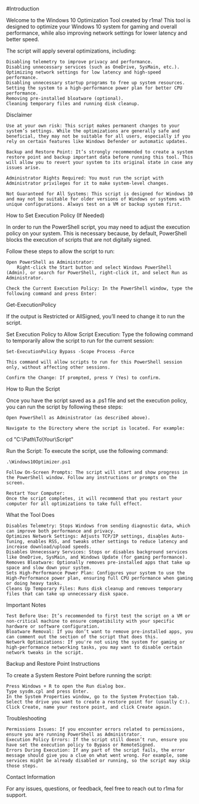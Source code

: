 #Introduction

Welcome to the Windows 10 Optimization Tool created by r1ma! This tool is designed to optimize your Windows 10 system for gaming and overall performance, while also improving network settings for lower latency and better speed.

The script will apply several optimizations, including:

    Disabling telemetry to improve privacy and performance.
    Disabling unnecessary services (such as OneDrive, SysMain, etc.).
    Optimizing network settings for low latency and high-speed performance.
    Disabling unnecessary startup programs to free up system resources.
    Setting the system to a high-performance power plan for better CPU performance.
    Removing pre-installed bloatware (optional).
    Cleaning temporary files and running disk cleanup.

Disclaimer

    Use at your own risk: This script makes permanent changes to your system’s settings. While the optimizations are generally safe and beneficial, they may not be suitable for all users, especially if you rely on certain features like Windows Defender or automatic updates.

    Backup and Restore Point: It’s strongly recommended to create a system restore point and backup important data before running this tool. This will allow you to revert your system to its original state in case any issues arise.

    Administrator Rights Required: You must run the script with Administrator privileges for it to make system-level changes.

    Not Guaranteed for All Systems: This script is designed for Windows 10 and may not be suitable for older versions of Windows or systems with unique configurations. Always test on a VM or backup system first.

How to Set Execution Policy (If Needed)

In order to run the PowerShell script, you may need to adjust the execution policy on your system. This is necessary because, by default, PowerShell blocks the execution of scripts that are not digitally signed.

Follow these steps to allow the script to run:

    Open PowerShell as Administrator:
        Right-click the Start button and select Windows PowerShell (Admin), or search for PowerShell, right-click it, and select Run as Administrator.

    Check the Current Execution Policy: In the PowerShell window, type the following command and press Enter:

Get-ExecutionPolicy

If the output is Restricted or AllSigned, you’ll need to change it to run the script.

Set Execution Policy to Allow Script Execution: Type the following command to temporarily allow the script to run for the current session:

    Set-ExecutionPolicy Bypass -Scope Process -Force

    This command will allow scripts to run for this PowerShell session only, without affecting other sessions.

    Confirm the Change: If prompted, press Y (Yes) to confirm.

How to Run the Script

Once you have the script saved as a .ps1 file and set the execution policy, you can run the script by following these steps:

    Open PowerShell as Administrator (as described above).

    Navigate to the Directory where the script is located. For example:

cd "C:\Path\To\Your\Script"

Run the Script: To execute the script, use the following command:

    .\Windows10Optimizer.ps1

    Follow On-Screen Prompts: The script will start and show progress in the PowerShell window. Follow any instructions or prompts on the screen.

    Restart Your Computer:
    Once the script completes, it will recommend that you restart your computer for all optimizations to take full effect.

What the Tool Does

    Disables Telemetry: Stops Windows from sending diagnostic data, which can improve both performance and privacy.
    Optimizes Network Settings: Adjusts TCP/IP settings, disables Auto-Tuning, enables RSS, and tweaks other settings to reduce latency and increase download/upload speeds.
    Disables Unnecessary Services: Stops or disables background services like OneDrive, SysMain, and Windows Update (for gaming performance).
    Removes Bloatware: Optionally removes pre-installed apps that take up space and slow down your system.
    Sets High-Performance Power Plan: Configures your system to use the High-Performance power plan, ensuring full CPU performance when gaming or doing heavy tasks.
    Cleans Up Temporary Files: Runs disk cleanup and removes temporary files that can take up unnecessary disk space.

Important Notes

    Test Before Use: It’s recommended to first test the script on a VM or non-critical machine to ensure compatibility with your specific hardware or software configuration.
    Bloatware Removal: If you don’t want to remove pre-installed apps, you can comment out the section of the script that does this.
    Network Optimizations: If you're not using the system for gaming or high-performance networking tasks, you may want to disable certain network tweaks in the script.

Backup and Restore Point Instructions

To create a System Restore Point before running the script:

    Press Windows + R to open the Run dialog box.
    Type sysdm.cpl and press Enter.
    In the System Properties window, go to the System Protection tab.
    Select the drive you want to create a restore point for (usually C:).
    Click Create, name your restore point, and click Create again.

Troubleshooting

    Permissions Issues: If you encounter errors related to permissions, ensure you are running PowerShell as Administrator.
    Execution Policy Errors: If the script still doesn’t run, ensure you have set the execution policy to Bypass or RemoteSigned.
    Errors During Execution: If any part of the script fails, the error message should give you a clue on what went wrong. For example, some services might be already disabled or running, so the script may skip those steps.

Contact Information

For any issues, questions, or feedback, feel free to reach out to r1ma for support.
